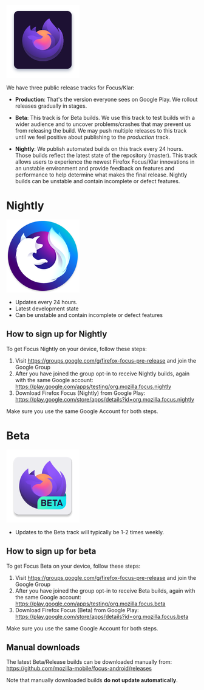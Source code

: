 ![](https://raw.githubusercontent.com/mozilla-mobile/focus-android/master/app/src/main/res/mipmap-xxxhdpi/ic_launcher.png)

We have three public release tracks for Focus/Klar:

* **Production**: That's the version everyone sees on Google Play. We rollout releases gradually in stages.

* **Beta**: This track is for Beta builds. We use this track to test builds with a wider audience and to uncover problems/crashes that may prevent us from releasing the build. We may push multiple releases to this track until we feel positive about publishing to the *production* track.

* **Nightly**: We publish automated builds on this track every 24 hours. Those builds reflect the latest state of the repository (master). This track allows users to experience the newest Firefox Focus/Klar innovations in an unstable environment and provide feedback on features and performance to help determine what makes the final release. Nightly builds can be unstable and contain incomplete or defect features.


# Nightly

![](https://raw.githubusercontent.com/mozilla-mobile/focus-android/master/app/src/nightly/res/mipmap-xxxhdpi/ic_launcher.png)

* Updates every 24 hours.
* Latest development state
* Can be unstable and contain incomplete or defect features

## How to sign up for Nightly

To get Focus Nightly on your device, follow these steps:

1) Visit https://groups.google.com/g/firefox-focus-pre-release and join the Google Group
2) After you have joined the group opt-in to receive Nightly builds, again with the same Google account: https://play.google.com/apps/testing/org.mozilla.focus.nightly
3) Download Firefox Focus (Nightly) from Google Play: https://play.google.com/store/apps/details?id=org.mozilla.focus.nightly

Make sure you use the same Google Account for both steps.


# Beta


![](https://raw.githubusercontent.com/mozilla-mobile/focus-android/master/app/src/focusBeta/res/mipmap-xxxhdpi/ic_launcher.png)
* Updates to the Beta track will typically be 1-2 times weekly.

## How to sign up for beta 
To get Focus Beta on your device, follow these steps:
1) Visit https://groups.google.com/g/firefox-focus-pre-release and join the Google Group
2) After you have joined the group opt-in to receive Beta builds, again with the same Google account: https://play.google.com/apps/testing/org.mozilla.focus.beta
3) Download Firefox Focus (Beta) from Google Play: https://play.google.com/store/apps/details?id=org.mozilla.focus.beta

Make sure you use the same Google Account for both steps.


## Manual downloads

The latest Beta/Release builds can be downloaded manually from:
https://github.com/mozilla-mobile/focus-android/releases

Note that manually downloaded builds **do not update automatically**.
